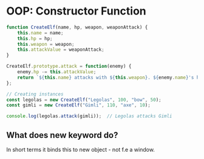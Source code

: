 # OOP: Constructor Function

```js
function CreateElf(name, hp, weapon, weaponAttack) {
    this.name = name;
    this.hp = hp;
    this.weapon = weapon;
    this.attackValue = weaponAttack;
}

CreateElf.prototype.attack = function(enemy) {
    enemy.hp -= this.attackValue;
    return `${this.name} attacks with ${this.weapon}. ${enemy.name}'s hp is now ${enemy.hp}.`;
};

// Creating instances
const legolas = new CreateElf("Legolas", 100, "bow", 50);
const gimli = new CreateElf("Gimli", 110, "axe", 10);

console.log(legolas.attack(gimli));  // Legolas attacks Gimli
```

## What does new keyword do? 

In short terms it binds this to new object - not f.e a window. 